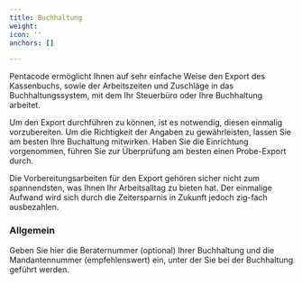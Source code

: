 ```yaml
---
title: Buchhaltung
weight: 
icon: ''
anchors: []

---
```

Pentacode ermöglicht Ihnen auf sehr einfache Weise den Export des Kassenbuchs, sowie der Arbeitszeiten und Zuschläge in das Buchhaltungssystem, mit dem Ihr Steuerbüro oder Ihre Buchhaltung arbeitet.

Um den Export durchführen zu können, ist es notwendig, diesen einmalig vorzubereiten. Um die Richtigkeit der Angaben zu gewährleisten, lassen Sie am besten Ihre Buchaltung mitwirken. Haben Sie die Einrichtung vorgenommen, führen Sie zur Überprüfung am besten einen Probe-Export durch. 

Die Vorbereitungsarbeiten für den Export gehören sicher nicht zum spannendsten, was Ihnen Ihr Arbeitsalltag zu bieten hat. Der einmalige Aufwand wird sich durch die Zeitersparnis in Zukunft jedoch zig-fach ausbezahlen.

### Allgemein

Geben Sie hier die Beraternummer (optional) Ihrer Buchhaltung und die Mandantennummer (empfehlenswert) ein, unter der Sie bei der Buchhaltung geführt werden.